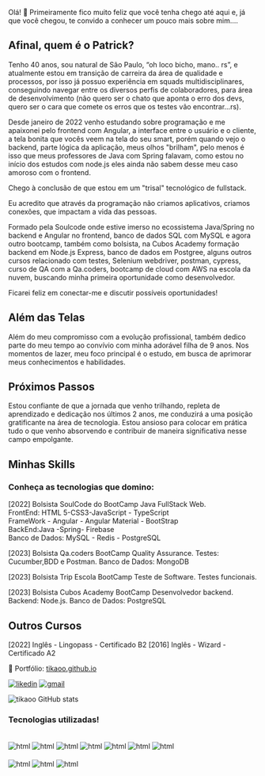 Olá! 👋
Primeiramente fico muito feliz que você tenha chego até aqui e, já que você chegou, te convido a conhecer um pouco mais sobre mim....

## Afinal, quem é o Patrick?

Tenho 40 anos, sou natural de São Paulo, “oh loco bicho, mano.. rs”, e atualmente estou em transição de carreira da área de qualidade e processos, por isso já possuo experiência em squads multidisciplinares, conseguindo navegar entre os diversos perfis de colaboradores, para área de desenvolvimento (não quero ser o chato que aponta o erro dos devs, quero ser o cara que comete os erros que os testes vão encontrar...rs).

Desde janeiro de 2022 venho estudando sobre programação e me apaixonei pelo frontend com Angular, a interface entre o usuário e o cliente, a tela bonita que vocês veem na tela do seu smart, porém quando vejo o backend, parte lógica da aplicação, meus olhos "brilham", pelo menos é isso que meus professores de Java com Spring falavam, como estou no início dos estudos com node.js eles ainda não sabem desse meu caso amoroso com o frontend.

Chego à conclusão de que estou em um "trisal" tecnológico de fullstack.

Eu acredito que através da programação não criamos aplicativos, criamos conexões, que impactam a vida das pessoas.

Formado pela Soulcode onde estive imerso no ecossistema Java/Spring no backend e Angular no frontend, banco de dados SQL com MySQL e agora outro bootcamp, também como bolsista, na Cubos Academy formação backend em Node.js Express, banco de dados em Postgree, alguns outros cursos relacionado com testes, Selenium webdriver, postman, cypress, curso de QA com a Qa.coders, bootcamp de cloud com AWS na escola da nuvem, buscando minha primeira oportunidade como desenvolvedor.

Ficarei feliz em conectar-me e discutir possíveis oportunidades!

## Além das Telas

Além do meu compromisso com a evolução profissional, também dedico parte do meu tempo ao convívio com minha adorável filha de 9 anos. Nos momentos de lazer, meu foco principal é o estudo, em busca de aprimorar meus conhecimentos e habilidades.

## Próximos Passos

Estou confiante de que a jornada que venho trilhando, repleta de aprendizado e dedicação nos últimos 2 anos, me conduzirá a uma posição gratificante na área de tecnologia. Estou ansioso para colocar em prática tudo o que venho absorvendo e contribuir de maneira significativa nesse campo empolgante.


 ## Minhas Skills <br/>
 ### Conheça as tecnologias que domino:

[2022] Bolsista SoulCode do BootCamp Java FullStack Web. <br/>
FrontEnd: HTML 5-CSS3-JavaScript - TypeScript  <br/>
FrameWork - Angular - Angular Material - BootStrap <br/>
BackEnd:Java -Spring- Firebase <br/>
Banco de Dados: MySQL - Redis - PostgreSQL  <br/>

[2023] Bolsista Qa.coders BootCamp Quality Assurance. 
Testes: Cucumber,BDD e Postman.
Banco de Dados: MongoDB

[2023] Bolsista Trip Escola BootCamp Teste de Software. 
Testes funcionais.

[2023] Bolsista Cubos Academy BootCamp Desenvolvedor backend. 
Backend: Node.js.
Banco de Dados: PostgreSQL



## Outros Cursos  
[2022] Inglês - Lingopass - Certificado B2
[2016] Inglês - Wizard - Certificado A2

🔹 Portfólio: [tikaoo.github.io](https://tikaoo.github.io/)

[![likedin](https://img.shields.io/badge/LinkedIn-0077B5?style=for-the-badge&logo=linkedin&logoColor=white)](https://www.linkedin.com/in/patrick-cavalcante-gomes/)
[![gmail](https://img.shields.io/badge/Gmail-D14836?style=for-the-badge&logo=gmail&logoColor=white)](patrick.cavalcante.gomes@gmail.com)

![tikaoo GitHub stats](https://github-readme-stats.vercel.app/api?username=tikaoo&show_icons=true&theme=onedark)

### Tecnologias utilizadas!

<div style="display:inline_block"><br/>
    <img align="center" alt="html" src="https://img.shields.io/badge/HTML-239120?style=for-the-badge&logo=html5&logoColor=white"/>
    <img align="center" alt="html" src="https://img.shields.io/badge/CSS-239120?&style=for-the-badge&logo=css3&logoColor=white"/>
    <img align="center" alt="html" src="https://img.shields.io/badge/JavaScript-F7DF1E?style=for-the-badge&logo=javascript&logoColor=black"/>
    <img align="center" alt="html" src="https://img.shields.io/badge/TypeScript-007ACC?style=for-the-badge&logo=typescript&logoColor=white"/>    
    <img align="center" alt="html" src="https://img.shields.io/badge/Java-ED8B00?style=for-the-badge&logo=java&logoColor=white"/>
    <img align="center" alt="html" src="https://img.shields.io/badge/spring-%236DB33F.svg?style=for-the-badge&logo=spring&logoColor=white"/>
    <img align="center" alt="html" src="https://img.shields.io/badge/Angular-DD0031?style=for-the-badge&logo=angular&logoColor=white"/> <br/> <br/>
    <img align="center" alt="html" src="https://img.shields.io/badge/node.js-6DA55F?style=for-the-badge&logo=node.js&logoColor=white"/> 
    <img align="center" alt="html" src="https://img.shields.io/badge/-cypress-%23E5E5E5?style=for-the-badge&logo=cypress&logoColor=058a5e"/> 
    <img align="center" alt="html" src="https://img.shields.io/badge/-selenium-%43B02A?style=for-the-badge&logo=selenium&logoColor=white"/>     <br/> 
    
</div>

